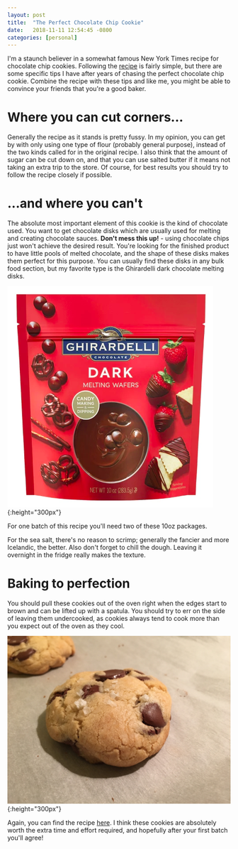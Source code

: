 ```yaml
---
layout: post
title:  "The Perfect Chocolate Chip Cookie"
date:   2018-11-11 12:54:45 -0800
categories: [personal]
---
```

I'm a staunch believer in a somewhat famous New York Times recipe for chocolate chip cookies. Following the [recipe][nyt-recipe] is fairly simple, but there are some specific tips I have after years of chasing the perfect chocolate chip cookie. Combine the recipe with these tips and like me, you might be able to convince your friends that you're a good baker.

# Where you can cut corners...

Generally the recipe as it stands is pretty fussy. In my opinion, you can get by with only using one type of flour (probably general purpose), instead of the two kinds called for in the original recipe. I also think that the amount of sugar can be cut down on, and that you can use salted butter if it means not taking an extra trip to the store. Of course, for best results you should try to follow the recipe closely if possible.

# ...and where you can't

The absolute most important element of this cookie is the kind of chocolate used. You want to get chocolate disks which are usually used for melting and creating chocolate sauces. **Don't mess this up!** - using chocolate chips just won't achieve the desired result. You're looking for the finished product to have little pools of melted chocolate, and the shape of these disks makes them perfect for this purpose. You can usually find these disks in any bulk food section, but my favorite type is the Ghirardelli dark chocolate melting disks.

![](/assets/the-chocolate-chip-cookie-recipe/disks.png){:height="300px"}

For one batch of this recipe you'll need two of these 10oz packages.

For the sea salt, there's no reason to scrimp; generally the fancier and more Icelandic, the better. Also don't forget to chill the dough. Leaving it overnight in the fridge really makes the texture.

# Baking to perfection

You should pull these cookies out of the oven right when the edges start to brown and can be lifted up with a spatula. You should try to err on the side of leaving them undercooked, as cookies always tend to cook more than you expect out of the oven as they cool.

![](/assets/the-chocolate-chip-cookie-recipe/cookie.jpg){:height="300px"}

Again, you can find the recipe [here][nyt-recipe]. I think these cookies are absolutely worth the extra time and effort required, and hopefully after your first batch you'll agree!

[nyt-recipe]: https://cooking.nytimes.com/recipes/1015819-chocolate-chip-cookies
